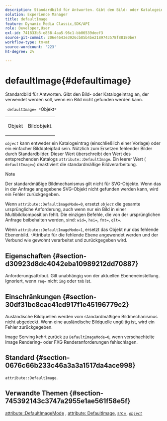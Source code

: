 ```yaml
---
description: Standardbild für Antworten. Gibt den Bild- oder Katalogeintrag an, der verwendet werden soll, wenn ein Bild nicht gefunden werden kann.
solution: Experience Manager
title: defaultImage
feature: Dynamic Media Classic,SDK/API
role: Developer,User
exl-id: 741833b5-e858-4aa5-96c1-bb06539deef3
source-git-commit: 206e4643e3926cb85b4be2189743578f88180be7
workflow-type: tm+mt
source-wordcount: '223'
ht-degree: 2%

---
```


# defaultImage{#defaultimage}

Standardbild für Antworten. Gibt den Bild- oder Katalogeintrag an, der verwendet werden soll, wenn ein Bild nicht gefunden werden kann.

` defaultImage= *`Objekt`*`

<table id="simpletable_C1FC14B7D9AE476DB2B10EB402944335"> 
 <tr class="strow"> 
  <td class="stentry"> <p> <span class="codeph"> <span class="varname"> Objekt  </span> </span> </p> </td> 
  <td class="stentry"> <p>Bildobjekt. </p> </td> 
 </tr> 
</table>

*`object`* kann entweder ein Katalogeintrag (einschließlich einer Vorlage) oder ein einfacher Bilddateipfad sein. Nützlich zum Ersetzen fehlender Bilder durch Standardbilder. Dieser Wert überschreibt den Wert des entsprechenden Katalogs `attribute::DefaultImage`. Ein leerer Wert ( `defaultImage=`) deaktiviert die standardmäßige Bildverarbeitung.

>[!NOTE]
>
>Der standardmäßige Bildmechanismus gilt nicht für SVG-Objekte. Wenn das in der Anfrage angegebene SVG-Objekt nicht gefunden werden kann, wird ein Fehler zurückgegeben.

Wenn `attribute::DefaultImageMode=0`, ersetzt *`object`* die gesamte ursprüngliche Anforderung, auch wenn nur ein Bild in einer Multibildkomposition fehlt. Die einzigen Befehle, die von der ursprünglichen Anfrage beibehalten werden, sind: `wid=`, `hei=`, `fmt=`, `qlt=`.

Wenn `attribute::DefaultImageMode=1`, ersetzt das Objekt nur das fehlende Ebenenbild. -Attribute für die fehlende Ebene angewendet werden und der Verbund wie gewohnt verarbeitet und zurückgegeben wird.

## Eigenschaften {#section-d30923d8dc4042eba10989212dd70887}

Anforderungsattribut. Gilt unabhängig von der aktuellen Ebeneneinstellung. Ignoriert, wenn `req=` nicht `img` oder `tmb` ist.

## Einschränkungen {#section-30df31bc8cac41cd917f1e45196779c2}

Ausländische Bildquellen werden vom standardmäßigen Bildmechanismus nicht abgedeckt. Wenn eine ausländische Bildquelle ungültig ist, wird ein Fehler zurückgegeben.

Image Serving kehrt zurück zu `DefaultImageMode=0`, wenn verschachtelte Image Rendering- oder FXG Renderanforderungen fehlschlagen.

## Standard {#section-0676c66b233c46a3a3a1517da4ace998}

`attribute::DefaultImage`.

## Verwandte Themen {#section-745392143c3747a2955e1ae561f58e5f}

[attribute::DefaultImageMode](../../../../../is-api/image-catalog/image-serving-api-ref/c-image-catalog-reference/c-attributes-reference/r-defaultimagemode.md#reference-8a996af162f84e46bbe9e6e0d4e26782) ,  [attribute: DefaultImage](../../../../../is-api/image-catalog/image-serving-api-ref/c-image-catalog-reference/c-attributes-reference/r-is-cat-defaultimage.md#reference-8e9900e129f54ed68462a3c2fc3bc433),  [src=](../../../../../is-api/http-ref/image-serving-api-ref/c-http-protocol-reference/c-command-reference/r-src.md#reference-f6506637778c4c69bf106a7924a91ab1),  [ *`object`* ](../../../../../is-api/http-ref/image-serving-api-ref/c-http-protocol-reference/c-data-types/r-object.md#reference-2591bd24548d462782c68d138ef795a0)

